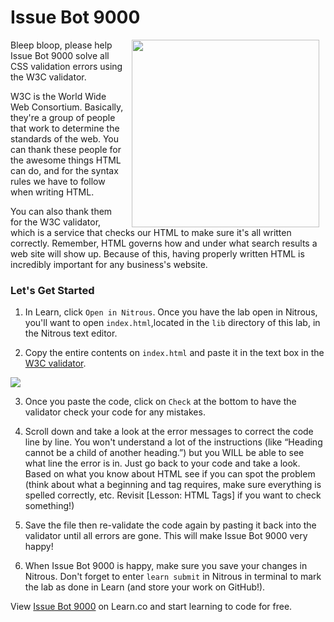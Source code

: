 # Issue Bot 9000
<img src="https://s3.amazonaws.com/after-school-assets/bot.png" width="300" align="right" hspace="10">

Bleep bloop, please help Issue Bot 9000 solve all CSS validation errors using the W3C validator.

W3C is the World Wide Web Consortium. Basically, they're a group of people that work to determine the standards of the web. You can thank these people for the awesome things HTML can do, and for the syntax rules we have to follow when writing HTML.

You can also thank them for the W3C validator, which is a service that checks our HTML to make sure it's all written correctly. Remember, HTML governs how and under what search results a web site will show up. Because of this, having properly written HTML is incredibly important for any business's website.

### Let's Get Started

1. In Learn, click `Open in Nitrous`. Once you have the lab open in Nitrous, you'll want to open `index.html`,located in the `lib` directory of this lab, in the Nitrous text editor.

2. Copy the entire contents on `index.html` and paste it in the text box in the [W3C validator]( http://jigsaw.w3.org/css-validator/#validate_by_input). 

<img src="https://s3.amazonaws.com/after-school-assets/css-validator.png">

3. Once you paste the code, click on `Check` at the bottom to have the validator check your code for any mistakes.

4. Scroll down and take a look at the error messages to correct the code line by line. You won't understand a lot of the instructions (like “Heading cannot be a child of another heading.”) but you WILL be able to see what line the error is in. Just go back to your code and take a look. Based on what you know about HTML see if you can spot the problem (think about what a beginning and tag requires, make sure everything is spelled correctly, etc. Revisit [Lesson: HTML Tags] if you want to check something!)

5. Save the file then re-validate the code again by pasting it back into the validator until all errors are gone. This will make Issue Bot 9000 very happy!

6. When Issue Bot 9000 is happy, make sure you save your changes in Nitrous.  Don't forget to enter `learn submit` in Nitrous in terminal to mark the lab as done in Learn (and store your work on GitHub!).



<p data-visibility='hidden'>View <a href='https://learn.co/lessons/hs-css-issue-bot-9000' title='Issue Bot 9000'>Issue Bot 9000</a> on Learn.co and start learning to code for free.</p>

